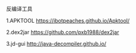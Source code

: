 反编译工具

1.APKTOOL
https://ibotpeaches.github.io/Apktool/


2.dex2jar
https://github.com/pxb1988/dex2jar

3.jd-gui
http://java-decompiler.github.io/